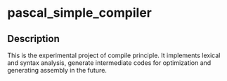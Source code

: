 # pascal_simple_compiler

## Description
This is the experimental project of compile principle. It implements lexical and syntax analysis, generate intermediate codes for optimization and generating assembly in the future.
